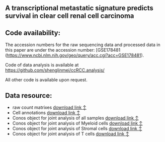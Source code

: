 ## A transcriptional metastatic signature predicts survival in clear cell renal cell carcinoma



## Code availability:
The accession numbers for the raw sequencing data and processed data in this paper are under the accession number: [GSE178481 (https://www.ncbi.nlm.nih.gov/geo/query/acc.cgi?acc=GSE178481).

Code of data analysis is available at https://github.com/shenglinmei/ccRCC.analysis/

All other code is available upon request.


## Data resource:
- raw count matrixes [download link :arrow_up_down:](https://www.dropbox.com/s/2c46r5hygxdwn14/raw.counts.rds?dl=0)
- Cell annotations [download link :arrow_up_down:](https://www.dropbox.com/s/i2cjyqghs6jwaiu/cell.ano.csv?dl=0)
- Conos object for joint analysis of all samples  [download link :arrow_up_down:](https://www.dropbox.com/s/pp3rl511z3ecbs4/conos.RCC.all.rds?dl=0)
- Conos object for joint analysis of Myeloid cells  [download link :arrow_up_down:](https://www.dropbox.com/s/hzhlmq4lrqrzwdh/conos.RCC.myeloid.rds?dl=0)
- Conos object for joint analysis of Stromal cells  [download link :arrow_up_down:](https://www.dropbox.com/s/n0zlrgm77nsojbp/conos.RCC.stromal.rds?dl=0)
- Conos object for joint analysis of T cells  [download link :arrow_up_down:](https://www.dropbox.com/s/ihlq65url1xir1p/conos.RCC.Tcell.rds?dl=0)

